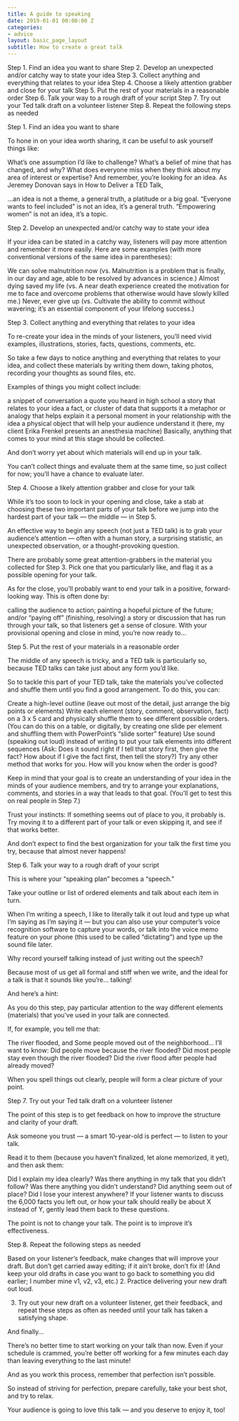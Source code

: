 ```yaml
---
title: A guide to speaking
date: 2019-01-01 00:00:00 Z
categories:
- advice
layout: basic_page_layout
subtitle: How to create a great talk
---
```


Step 1. Find an idea you want to share
Step 2. Develop an unexpected and/or catchy way to state your idea
Step 3. Collect anything and everything that relates to your idea
Step 4. Choose a likely attention grabber and close for your talk
Step 5. Put the rest of your materials in a reasonable order
Step 6. Talk your way to a rough draft of your script
Step 7. Try out your Ted talk draft on a volunteer listener
Step 8. Repeat the following steps as needed

Step 1. Find an idea you want to share

To hone in on your idea worth sharing, it can be useful to ask yourself things like:

What’s one assumption I’d like to challenge?
What’s a belief of mine that has changed, and why?
What does everyone miss when they think about my area of interest or expertise?
And remember, you’re looking for an idea. As Jeremey Donovan says in How to Deliver a TED Talk,

…an idea is not a theme, a general truth, a platitude or a big goal. “Everyone wants to feel included” is not an idea, it’s a general truth. “Empowering women” is not an idea, it’s a topic.

Step 2. Develop an unexpected and/or catchy way to state your idea

If your idea can be stated in a catchy way, listeners will pay more attention and remember it more easily. Here are some examples (with more conventional versions of the same idea in parentheses):

We can solve malnutrition now (vs. Malnutrition is a problem that is finally, in our day and age, able to be resolved by advances in science.)
Almost dying saved my life (vs. A near death experience created the motivation for me to face and overcome problems that otherwise would have slowly killed me.)
Never, ever give up (vs. Cultivate the ability to commit without wavering; it’s an essential component of your lifelong success.)

Step 3. Collect anything and everything that relates to your idea

To re-create your idea in the minds of your listeners, you’ll need vivid examples, illustrations, stories, facts, questions, comments, etc.

So take a few days to notice anything and everything that relates to your idea, and collect these materials by writing them down, taking photos, recording your thoughts as sound files, etc.

Examples of things you might collect include:

a snippet of conversation
a quote you heard in high school
a story that relates to your idea
a fact, or cluster of data that supports it
a metaphor or analogy that helps explain it
a personal moment in your relationship with the idea
a physical object that will help your audience understand it (here, my client Erika Frenkel presents an anesthesia machine)
Basically, anything that comes to your mind at this stage should be collected.

And don’t worry yet about which materials will end up in your talk.

You can’t collect things and evaluate them at the same time, so just collect for now; you’ll have a chance to evaluate later.

Step 4. Choose a likely attention grabber and close for your talk

While it’s too soon to lock in your opening and close, take a stab at choosing these two important parts of your talk before we jump into the hardest part of your talk — the middle — in Step 5.

An effective way to begin any speech (not just a TED talk) is to grab your audience’s attention — often with a human story, a surprising statistic, an unexpected observation, or a thought-provoking question.

There are probably some great attention-grabbers in the material you collected for Step 3. Pick one that you particularly like, and flag it as a possible opening for your talk.

As for the close, you’ll probably want to end your talk in a positive, forward-looking way. This is often done by:

calling the audience to action;
painting a hopeful picture of the future; and/or
“paying off” (finishing, resolving) a story or discussion that has run through your talk, so that listeners get a sense of closure.
With your provisional opening and close in mind, you’re now ready to…

Step 5. Put the rest of your materials in a reasonable order

The middle of any speech is tricky, and a TED talk is particularly so, because TED talks can take just about any form you’d like.

So to tackle this part of your TED talk, take the materials you’ve collected and shuffle them until you find a good arrangement. To do this, you can:

Create a high-level outline (leave out most of the detail, just arrange the big points or elements)
Write each element (story, comment, observation, fact) on a 3 x 5 card and physically shuffle them to see different possible orders. (You can do this on a table, or digitally, by creating one slide per element and shuffling them with PowerPoint’s “slide sorter” feature)
Use sound (speaking out loud) instead of writing to put your talk elements into different sequences (Ask: Does it sound right if I tell that story first, then give the fact? How about if I give the fact first, then tell the story?)
Try any other method that works for you.
How will you know when the order is good?

Keep in mind that your goal is to create an understanding of your idea in the minds of your audience members, and try to arrange your explanations, comments, and stories in a way that leads to that goal. (You’ll get to test this on real people in Step 7.)

Trust your instincts: If something seems out of place to you, it probably is. Try moving it to a different part of your talk or even skipping it, and see if that works better.

And don’t expect to find the best organization for your talk the first time you try, because that almost never happens!

Step 6. Talk your way to a rough draft of your script

This is where your “speaking plan” becomes a “speech.”

Take your outline or list of ordered elements and talk about each item in turn.

When I’m writing a speech, I like to literally talk it out loud and type up what I’m saying as I’m saying it — but you can also use your computer’s voice recognition software to capture your words, or talk into the voice memo feature on your phone (this used to be called “dictating”) and type up the sound file later.

Why record yourself talking instead of just writing out the speech?

Because most of us get all formal and stiff when we write, and the ideal for a talk is that it sounds like you’re… talking!

And here’s a hint:

As you do this step, pay particular attention to the way different elements (materials) that you’ve used in your talk are connected.

If, for example, you tell me that:

The river flooded, and
Some people moved out of the neighborhood…
I’ll want to know: Did people move because the river flooded? Did most people stay even though the river flooded? Did the river flood after people had already moved?

When you spell things out clearly, people will form a clear picture of your point.

Step 7. Try out your Ted talk draft on a volunteer listener

The point of this step is to get feedback on how to improve the structure and clarity of your draft.

Ask someone you trust — a smart 10-year-old is perfect — to listen to your talk.

Read it to them (because you haven’t finalized, let alone memorized, it yet), and then ask them:

Did I explain my idea clearly?
Was there anything in my talk that you didn’t follow?
Was there anything you didn’t understand?
Did anything seem out of place?
Did I lose your interest anywhere?
If your listener wants to discuss the 6,000 facts you left out, or how your talk should really be about X instead of Y, gently lead them back to these questions.

The point is not to change your talk. The point is to improve it’s effectiveness.

Step 8. Repeat the following steps as needed

Based on your listener’s feedback, make changes that will improve your draft. But don’t get carried away editing; if it ain’t broke, don’t fix it! (And keep your old drafts in case you want to go back to something you did earlier; I number mine v1, v2, v3, etc.)
2. Practice delivering your new draft out loud.

3. Try out your new draft on a volunteer listener, get their feedback, and repeat these steps as often as needed until your talk has taken a satisfying shape.

And finally…

There’s no better time to start working on your talk than now. Even if your schedule is crammed, you’re better off working for a few minutes each day than leaving everything to the last minute!

And as you work this process, remember that perfection isn’t possible.

So instead of striving for perfection, prepare carefully, take your best shot, and try to relax.

Your audience is going to love this talk — and you deserve to enjoy it, too!
